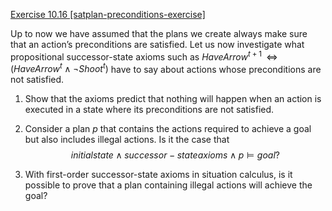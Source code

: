 [Exercise 10.16 \[satplan-preconditions-exercise\]](10-16/)

Up to now we have assumed that the
plans we create always make sure that an action’s preconditions are
satisfied. Let us now investigate what propositional successor-state
axioms such as ${HaveArrow}^{t+1} {\;\;{\Leftrightarrow}\;\;}{}$
$({HaveArrow}^t
\land \lnot {Shoot}^t)$ have to say about actions whose preconditions
are not satisfied.

1.  Show that the axioms predict that nothing will happen when an action
    is executed in a state where its preconditions are not satisfied.

2.  Consider a plan $p$ that contains the actions required to achieve a
    goal but also includes illegal actions. Is it the case that
$$
initial state \land successor-state axioms \land
p {\models} goal ?
$$

3.  With first-order successor-state axioms in situation calculus, is it
    possible to prove that a plan containing illegal actions will
    achieve the goal?
